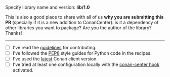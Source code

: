 Specify library name and version:  **lib/1.0**

This is also a good place to share with all of us **why you are submitting this PR** (specially if it is a new addition to ConanCenter): is it a dependency of other libraries you want to package? Are you the author of the library? Thanks!

---

- [ ] I've read the [guidelines](https://github.com/conan-io/conan-center-index/blob/master/docs/adding_packages/README.md) for contributing.
- [ ] I've followed the [PEP8](https://www.python.org/dev/peps/pep-0008/) style guides for Python code in the recipes.
- [ ] I've used the [latest](https://github.com/conan-io/conan/releases/latest) Conan client version.
- [ ] I've tried at least one configuration locally with the [conan-center hook](https://github.com/conan-io/hooks.git) activated.
